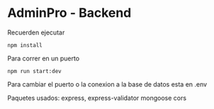 # AdminPro - Backend

Recuerden ejecutar

``````
npm install
``````

Para correr en un puerto

``````
npm run start:dev
``````

Para cambiar el puerto o la conexion a la base de datos esta en .env

Paquetes usados:
express, express-validator
mongoose
cors

